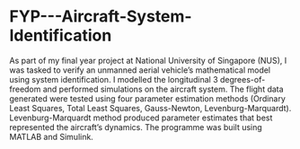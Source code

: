 # FYP---Aircraft-System-Identification

As part of my final year project at National University of Singapore (NUS), I was tasked to verify an unmanned aerial vehicle’s mathematical model using system identification. I modelled the longitudinal 3 degrees-of-freedom and performed simulations on the aircraft system. The flight data generated were tested using four parameter estimation methods (Ordinary Least Squares, Total Least Squares, Gauss-Newton, Levenburg-Marquardt). Levenburg-Marquardt method produced parameter estimates that best represented the aircraft’s dynamics. The programme was built using MATLAB and Simulink.
